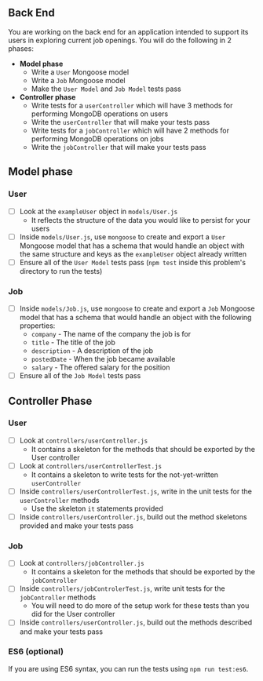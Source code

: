 ## Back End

You are working on the back end for an application intended to support its users in exploring current job openings. You will do the following in 2 phases:

- **Model phase**
  - Write a `User` Mongoose model
  - Write a `Job` Mongoose model
  - Make the `User Model` and `Job Model` tests pass
- **Controller phase**
  - Write tests for a `userController` which will have 3 methods for performing MongoDB operations on users
  - Write the `userController` that will make your tests pass
  - Write tests for a `jobController` which will have 2 methods for performing MongoDB operations on jobs
  - Write the `jobController` that will make your tests pass

## Model phase

### User

- [ ] Look at the `exampleUser` object in `models/User.js`
  - It reflects the structure of the data you would like to persist for your users
- [ ] Inside `models/User.js`, use `mongoose` to create and export a `User` Mongoose model that has a schema that would handle an object with the same structure and keys as the `exampleUser` object already written
- [ ] Ensure all of the `User Model` tests pass (`npm test` inside this problem's directory to run the tests)

### Job

- [ ] Inside `models/Job.js`, use `mongoose` to create and export a `Job` Mongoose model that has a schema that would handle an object with the following properties:
  - `company` - The name of the company the job is for
  - `title` - The title of the job
  - `description` - A description of the job
  - `postedDate` - When the job became available
  - `salary` - The offered salary for the position
- [ ] Ensure all of the `Job Model` tests pass

## Controller Phase

### User

- [ ] Look at `controllers/userController.js`
  - It contains a skeleton for the methods that should be exported by the User controller
- [ ] Look at `controllers/userControllerTest.js`
  - It contains a skeleton to write tests for the not-yet-written `userController`
- [ ] Inside `controllers/userControllerTest.js`, write in the unit tests for the `userController` methods
  - Use the skeleton `it` statements provided
- [ ] Inside `controllers/userController.js`, build out the method skeletons provided and make your tests pass

### Job

- [ ] Look at `controllers/jobController.js`
  - It contains a skeleton for the methods that should be exported by the `jobController`
- [ ] Inside `controllers/jobControlerTest.js`, write unit tests for the `jobController` methods
  - You will need to do more of the setup work for these tests than you did for the User controller
- [ ] Inside `controllers/userController.js`, build out the methods described and make your tests pass

### ES6 (optional)
If you are using ES6 syntax, you can run the tests using `npm run test:es6`.
